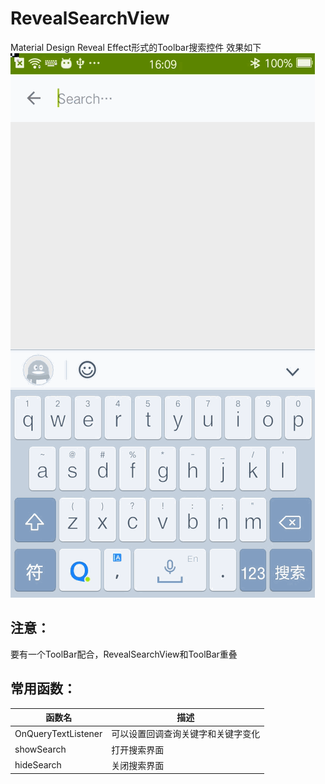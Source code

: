# RevealSearchView
Material Design Reveal Effect形式的Toolbar搜索控件
效果如下
![](https://github.com/changliugang/RevealSearchView/raw/master/art/search.gif)  

## 注意：
要有一个ToolBar配合，RevealSearchView和ToolBar重叠
  
## 常用函数：
函数名 | 描述
------------ | -------------
OnQueryTextListener | 可以设置回调查询关键字和关键字变化
showSearch | 打开搜索界面
hideSearch | 关闭搜索界面 
